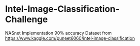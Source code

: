 # Intel-Image-Classification-Challenge
NASnet Implementation 90% accuracy
Dataset from 
https://www.kaggle.com/puneet6060/intel-image-classification


